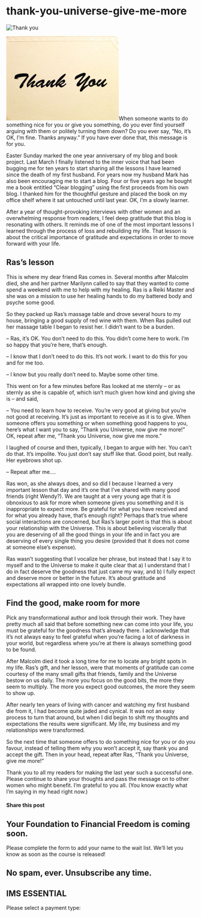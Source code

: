 # thank-you-universe-give-me-more
![Thank you](https://yourfinanciallaunchpad.com/wp-content/uploads/elementor/thumbs/Thank-you-scaled-qdc6ctku5dolaphy3e3x8c2t0aeflqn79oqrfq5jm0.jpg "Thank you")

[![Thank you](attachments/Thank-you-300x225.jpg)](http://yflmainprod.wpengine.com/wp-content/uploads/2013/04/Thank-you.jpg)When someone wants to do something nice for you or give you something, do you ever find yourself arguing with them or politely turning them down? Do you ever say, “No, it’s OK, I’m fine. Thanks anyway.” If you have ever done that, this message is for you.

Easter Sunday marked the one year anniversary of my blog and book project. Last March I finally listened to the inner voice that had been bugging me for ten years to start sharing all the lessons I have learned since the death of my first husband. For years now my husband Mark has also been encouraging me to start a blog. Four or five years ago he bought me a book entitled “Clear blogging” using the first proceeds from his own blog. I thanked him for the thoughtful gesture and placed the book on my office shelf where it sat untouched until last year. OK, I’m a slowly learner.

After a year of thought-provoking interviews with other women and an overwhelming response from readers, I feel deep gratitude that this blog is resonating with others. It reminds me of one of the most important lessons I learned through the process of loss and rebuilding my life. That lesson is about the critical importance of gratitude and expectations in order to move forward with your life.

## Ras’s lesson

This is where my dear friend Ras comes in. Several months after Malcolm died, she and her partner Marilynn called to say that they wanted to come spend a weekend with me to help with my healing. Ras is a Reiki Master and she was on a mission to use her healing hands to do my battered body and psyche some good.

So they packed up Ras’s massage table and drove several hours to my house, bringing a good supply of red wine with them. When Ras pulled out her massage table I began to resist her. I didn’t want to be a burden.

– Ras, it’s OK. You don’t need to do this. You didn’t come here to work. I’m so happy that you’re here, that’s enough.

– I know that I don’t need to do this. It’s not work. I want to do this for you and for me too.

– I know but you really don’t need to. Maybe some other time.

This went on for a few minutes before Ras looked at me sternly – or as sternly as she is capable of, which isn’t much given how kind and giving she is – and said,

– You need to learn how to receive. You’re very good at giving but you’re not good at receiving. It’s just as important to receive as it is to give. When someone offers you something or when something good happens to you, here’s what I want you to say, “Thank you Universe, now give me more!” OK, repeat after me, “Thank you Universe, now give me more.”

I laughed of course and then, typically, I began to argue with her. You can’t do that. It’s impolite. You just don’t say stuff like that. Good point, but really. Her eyebrows shot up.

– Repeat after me….

Ras won, as she always does, and so did I because I learned a very important lesson that day and it’s one that I’ve shared with many good friends (right Wendy?). We are taught at a very young age that it is obnoxious to ask for more when someone gives you something and it is inappropriate to expect more. Be grateful for what you have received and for what you already have, that’s enough right? Perhaps that’s true where social interactions are concerned, but Ras’s larger point is that this is about your relationship with the Universe. This is about believing viscerally that you are deserving of all the good things in your life and in fact you are deserving of every single thing you desire (provided that it does not come at someone else’s expense).

Ras wasn’t suggesting that I vocalize her phrase, but instead that I say it to myself and to the Universe to make it quite clear that a) I understand that I do in fact deserve the goodness that just came my way, and b) I fully expect and deserve more or better in the future. It’s about gratitude and expectations all wrapped into one lovely bundle.

## Find the good, make room for more

Pick any transformational author and look through their work. They have pretty much all said that before something new can come into your life, you must be grateful for the goodness that’s already there. I acknowledge that it’s not always easy to feel grateful when you’re facing a lot of darkness in your world, but regardless where you’re at there is always something good to be found.

After Malcolm died it took a long time for me to locate any bright spots in my life. Ras’s gift, and her lesson, were that moments of gratitude can come courtesy of the many small gifts that friends, family and the Universe bestow on us daily. The more you focus on the good bits, the more they seem to multiply. The more you expect good outcomes, the more they seem to show up.

After nearly ten years of living with cancer and watching my first husband die from it, I had become quite jaded and cynical. It was not an easy process to turn that around, but when I did begin to shift my thoughts and expectations the results were significant. My life, my business and my relationships were transformed.

So the next time that someone offers to do something nice for you or do you favour, instead of telling them why you won’t accept it, say thank you and accept the gift. Then in your head, repeat after Ras, “Thank you Universe, give me more!”

Thank you to all my readers for making the last year such a successful one. Please continue to share your thoughts and pass the message on to other women who might benefit. I’m grateful to you all. (You know exactly what I’m saying in my head right now.)

#### Share this post

## Your Foundation to Financial Freedom is coming soon.

Please complete the form to add your name to the wait list. We’ll let you know as soon as the course is released!

## No spam, ever. Unsubscribe any time.

## IMS ESSENTIAL

Please select a payment type: